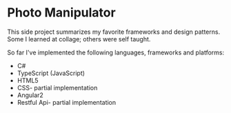 # Photo Manipulator
This side project summarizes my favorite frameworks and design patterns.
Some I learned at collage; others were self taught.

So far I've implemented the following languages, frameworks and platforms:
* C#
* TypeScript (JavaScript)
* HTML5
* CSS- partial implementation
* Angular2
* Restful Api- partial implementation
